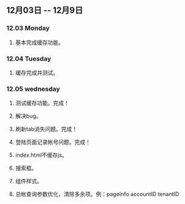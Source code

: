 ## 12月03日 -- 12月9日

### 12.03 Monday
1. 基本完成缓存功能。

### 12.04 Tuesday
1. 缓存完成并测试。

### 12.05 wednesday
1. 测试缓存功能。完成！
2. 解决bug。
3. 刷新tab消失问题。完成！
4. 登陆页面记录帐号问题。完成！

4. index.html不缓存js。
6. 搜索框。
7. 组件样式。
8. 总帐查询参数优化，清除多余项。例：pageInfo accountID tenantID